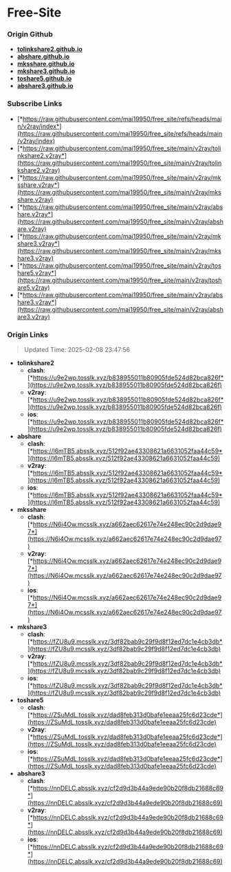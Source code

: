 # Free-Site

### Origin Github

- [**tolinkshare2.github.io**](https://github.com/tolinkshare2/tolinkshare2.github.io)
- [**abshare.github.io**](https://github.com/abshare/abshare.github.io)
- [**mksshare.github.io**](https://github.com/mksshare/mksshare.github.io)
- [**mkshare3.github.io**](https://github.com/mkshare3/mkshare3.github.io)
- [**toshare5.github.io**](https://github.com/toshare5/toshare5.github.io)
- [**abshare3.github.io**](https://github.com/abshare3/abshare3.github.io)

### Subscribe Links

- [*https://raw.githubusercontent.com/mai19950/free_site/refs/heads/main/v2ray/index*](https://raw.githubusercontent.com/mai19950/free_site/refs/heads/main/v2ray/index)
- [*https://raw.githubusercontent.com/mai19950/free_site/main/v2ray/tolinkshare2.v2ray*](https://raw.githubusercontent.com/mai19950/free_site/main/v2ray/tolinkshare2.v2ray)
- [*https://raw.githubusercontent.com/mai19950/free_site/main/v2ray/mksshare.v2ray*](https://raw.githubusercontent.com/mai19950/free_site/main/v2ray/mksshare.v2ray)
- [*https://raw.githubusercontent.com/mai19950/free_site/main/v2ray/abshare.v2ray*](https://raw.githubusercontent.com/mai19950/free_site/main/v2ray/abshare.v2ray)
- [*https://raw.githubusercontent.com/mai19950/free_site/main/v2ray/mkshare3.v2ray*](https://raw.githubusercontent.com/mai19950/free_site/main/v2ray/mkshare3.v2ray)
- [*https://raw.githubusercontent.com/mai19950/free_site/main/v2ray/toshare5.v2ray*](https://raw.githubusercontent.com/mai19950/free_site/main/v2ray/toshare5.v2ray)
- [*https://raw.githubusercontent.com/mai19950/free_site/main/v2ray/abshare3.v2ray*](https://raw.githubusercontent.com/mai19950/free_site/main/v2ray/abshare3.v2ray)

### Origin Links

> Updated Time: 2025-02-08 23:47:56

- **tolinkshare2**
  - **clash**: [*https://u9e2wp.tosslk.xyz/b838955011b80905fde524d82bca826f*](https://u9e2wp.tosslk.xyz/b838955011b80905fde524d82bca826f)
  - **v2ray**: [*https://u9e2wp.tosslk.xyz/b838955011b80905fde524d82bca826f*](https://u9e2wp.tosslk.xyz/b838955011b80905fde524d82bca826f)
  - **ios**: [*https://u9e2wp.tosslk.xyz/b838955011b80905fde524d82bca826f*](https://u9e2wp.tosslk.xyz/b838955011b80905fde524d82bca826f)
- **abshare**
  - **clash**: [*https://l6mTB5.absslk.xyz/512f92ae43308621a6631052faa44c59*](https://l6mTB5.absslk.xyz/512f92ae43308621a6631052faa44c59)
  - **v2ray**: [*https://l6mTB5.absslk.xyz/512f92ae43308621a6631052faa44c59*](https://l6mTB5.absslk.xyz/512f92ae43308621a6631052faa44c59)
  - **ios**: [*https://l6mTB5.absslk.xyz/512f92ae43308621a6631052faa44c59*](https://l6mTB5.absslk.xyz/512f92ae43308621a6631052faa44c59)
- **mksshare**
  - **clash**: [*https://N6i4Ow.mcsslk.xyz/a662aec62617e74e248ec90c2d9dae97*](https://N6i4Ow.mcsslk.xyz/a662aec62617e74e248ec90c2d9dae97)
  - **v2ray**: [*https://N6i4Ow.mcsslk.xyz/a662aec62617e74e248ec90c2d9dae97*](https://N6i4Ow.mcsslk.xyz/a662aec62617e74e248ec90c2d9dae97)
  - **ios**: [*https://N6i4Ow.mcsslk.xyz/a662aec62617e74e248ec90c2d9dae97*](https://N6i4Ow.mcsslk.xyz/a662aec62617e74e248ec90c2d9dae97)
- **mkshare3**
  - **clash**: [*https://fZU8u9.mcsslk.xyz/3df82bab9c29f9d8f12ed7dc1e4cb3db*](https://fZU8u9.mcsslk.xyz/3df82bab9c29f9d8f12ed7dc1e4cb3db)
  - **v2ray**: [*https://fZU8u9.mcsslk.xyz/3df82bab9c29f9d8f12ed7dc1e4cb3db*](https://fZU8u9.mcsslk.xyz/3df82bab9c29f9d8f12ed7dc1e4cb3db)
  - **ios**: [*https://fZU8u9.mcsslk.xyz/3df82bab9c29f9d8f12ed7dc1e4cb3db*](https://fZU8u9.mcsslk.xyz/3df82bab9c29f9d8f12ed7dc1e4cb3db)
- **toshare5**
  - **clash**: [*https://ZSuMdL.tosslk.xyz/dad8feb313d0bafe1eeaa25fc6d23cde*](https://ZSuMdL.tosslk.xyz/dad8feb313d0bafe1eeaa25fc6d23cde)
  - **v2ray**: [*https://ZSuMdL.tosslk.xyz/dad8feb313d0bafe1eeaa25fc6d23cde*](https://ZSuMdL.tosslk.xyz/dad8feb313d0bafe1eeaa25fc6d23cde)
  - **ios**: [*https://ZSuMdL.tosslk.xyz/dad8feb313d0bafe1eeaa25fc6d23cde*](https://ZSuMdL.tosslk.xyz/dad8feb313d0bafe1eeaa25fc6d23cde)
- **abshare3**
  - **clash**: [*https://nnDELC.absslk.xyz/cf2d9d3b44a9ede90b20f8db21688c69*](https://nnDELC.absslk.xyz/cf2d9d3b44a9ede90b20f8db21688c69)
  - **v2ray**: [*https://nnDELC.absslk.xyz/cf2d9d3b44a9ede90b20f8db21688c69*](https://nnDELC.absslk.xyz/cf2d9d3b44a9ede90b20f8db21688c69)
  - **ios**: [*https://nnDELC.absslk.xyz/cf2d9d3b44a9ede90b20f8db21688c69*](https://nnDELC.absslk.xyz/cf2d9d3b44a9ede90b20f8db21688c69)
